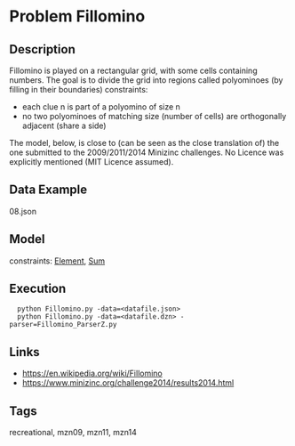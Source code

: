 # Problem Fillomino
## Description
Fillomino is played on a rectangular grid, with some cells containing numbers.
The goal is to divide the grid into regions called polyominoes (by filling in their boundaries)
  constraints: [](http://pycsp.org/documentation/constraints/)
  - each clue n is part of a polyomino of size n
  - no two polyominoes of matching size (number of cells) are orthogonally adjacent (share a side)

The model, below, is close to (can be seen as the close translation of) the one submitted to the 2009/2011/2014 Minizinc challenges.
No Licence was explicitly mentioned (MIT Licence assumed).

## Data Example
  08.json

## Model
  constraints: [Element](http://pycsp.org/documentation/constraints/Element), [Sum](http://pycsp.org/documentation/constraints/Sum)

## Execution
```
  python Fillomino.py -data=<datafile.json>
  python Fillomino.py -data=<datafile.dzn> -parser=Fillomino_ParserZ.py
```

## Links
  - https://en.wikipedia.org/wiki/Fillomino
  - https://www.minizinc.org/challenge2014/results2014.html

## Tags
  recreational, mzn09, mzn11, mzn14
